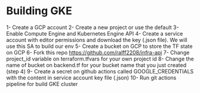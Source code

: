# Building GKE 
1- Create a GCP account 
2- Create a new project or use the default
3- Enable Compute Engine and Kubernetes Engine API
4- Create a service account with editor permissions and download the key (.json file). We will use this SA to build our env
5- Create a bucket on GCP to store the TF state on GCP
6- Fork this repo https://github.com/ralff2208/infra-api
7- Change project_id variable on terraform.tfvars for your own project id
8- Change the name of bucket on backend.tf for your bucket name that you just created (step 4)
9- Create a secret on github actions called GOOGLE_CREDENTIALS with the content in service account key file (.json)
10- Run git actions pipeline for build GKE cluster
